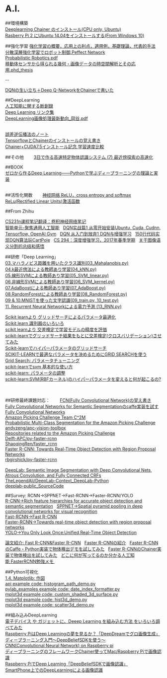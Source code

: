 # A.I.

##環境構築  
[Deeplearning Chainer のインストール(CPU only, Ubuntu)](http://dronevisionml.blogspot.jp/2016/03/deeplearning-chainer-cpu-only-ubuntu.html)  
[Rasberry Pi 2 にUbuntu 14.04をインストールする(From Windows 10)](http://dronevisionml.blogspot.jp/search/label/Raspberry%20Pi)  



##強化学習
[強化学習の概要，応用上の利点，適用例，基礎理論，代表的手法](http://sysplan.nams.kyushu-u.ac.jp/gen/edu/RL_intro.html#Foundations)  
[分散深層強化学習でロボット制御.Peffect Network](https://research.preferred.jp/2015/06/distributed-deep-reinforcement-learning/)  
[Probabilistic Robotics.pdf](http://people.ufpr.br/~danielsantos/ProbabilisticRobotics.pdf)  
[移動体センサから得られる幾何・画像データの時空間解析とその応用.phd_thesis](http://www.cvl.iis.u-tokyo.ac.jp/thesis/doctor/main_ono.pdf)  

--

[DQNの生い立ち＋Deep Q-NetworkをChainerで書いた](http://qiita.com/Ugo-Nama/items/08c6a5f6a571335972d5)  
[]()  


##DeepLearning  
[人工知能に関する断創録](http://aidiary.hatenablog.com/)  
[Deep Learning リンク集](http://aidiary.hatenablog.com/entry/20150429/1430271006)  
[DeepLearning画像処理最新動向_岡谷.pdf](http://www.orsj.or.jp/archive2/or60-4/or60_4_198.pdf)  

[]()  
[誤差逆伝播法のノート](http://qiita.com/Ugo-Nama/items/04814a13c9ea84978a4c)  
[TensorflowとChainerのインストールの覚え書き](http://umejan.hatenablog.com/entry/2016/04/15/003729)  
[Chainer+CUDA7.5インストール記念 学習速度比較](http://qiita.com/wakaba130/items/29ad1e72674d93fae3ba)  




##その他　　
[3日で作る高速特定物体認識システム (7) 最近傍探索の高速化](http://aidiary.hatenablog.com/entry/20091212/1260624075)  

##BOOK  
[ゼロから作るDeep Learning――Pythonで学ぶディープラーニングの理論と実装](https://www.oreilly.co.jp/books/9784873117584/)  
[]()  
[]()  

##活性化関数　　
[神经网络 ReLU，cross entropy and softmax](http://modkzs.github.io/2016/01/23/%E7%A5%9E%E7%BB%8F%E7%BD%91%E7%BB%9C-ReLU%EF%BC%8Ccross-entropy-and-softmax/)  
[ReLu(Rectified Linear Units)激活函数](http://www.cnblogs.com/neopenx/p/4453161.html)  
[]()  


##From Zhihu  

[CS231n课程笔记翻译：卷积神经网络笔记](https://zhuanlan.zhihu.com/p/22038289?refer=intelligentunit)  
[智能单元-聚焦通用人工智能](https://zhuanlan.zhihu.com/intelligentunit)  
[DQN实战篇1 从零开始安装Ubuntu, Cuda, Cudnn, Tensorflow, OpenAI Gym](https://zhuanlan.zhihu.com/p/21434933?refer=intelligentunit)  
[DQN 从入门到放弃1 DQN与增强学习](https://zhuanlan.zhihu.com/p/21262246?refer=intelligentunit)  
[150行代码实现DQN算法玩CartPole](https://zhuanlan.zhihu.com/p/21477488?refer=intelligentunit)  
[CS 294：深度增强学习，2017年春季学期](https://zhuanlan.zhihu.com/p/24721292?refer=intelligentunit)  
[关于图像语义分割的总结和感悟](https://zhuanlan.zhihu.com/p/22308032?refer=intelligentunit)  
[]()  








##研修「Deep Learning」  
[03.マハラノビス距離を用いたクラス識別(03_Mahalanobis.py)](http://qiita.com/hf149/private/1e513bc518dd7fc78210)  
[04.k最近傍法による教師あり学習(04_kNN.py)](http://qiita.com/hf149/private/40459dd9728ebd04129b)  
[05.線形SVMによる教師あり学習(05_SVM_linear.py)](http://qiita.com/hf149/private/c95e107e81669c3f3156#fnref1)  
[06.非線形SVMによる教師あり学習(06_SVM_kernel.py)](http://qiita.com/hf149/private/30d3de5d882cbfd28537)  
[07.AdaBoostによる教師あり学習(07_AdaBoost.py)](http://qiita.com/hf149/private/626643c87012e7b696ca)  
[08.RandomForestによる教師あり学習(08_RandomForest.py)](http://qiita.com/hf149/private/837947183327a09e5e45)  
[09 & 10.MNISTを使った文字認識(09_train.py, 10_test.py)](http://qiita.com/hf149/private/e32e0ad78e92b9c64daf)  
[11. Recurrent Neural Networkによる電力予測 (13_RNN.py)](http://qiita.com/hf149/private/2348af7fd561feb27b9b)  

[Scikit learnより グリッドサーチによるパラメータ最適化](http://qiita.com/SE96UoC5AfUt7uY/items/c81f7cea72a44a7bfd3a)  
[Scikit learn 識別器のいろいろ](http://qiita.com/SE96UoC5AfUt7uY/items/3ca101f1cb5dee310c06)  
[scikit learnより 交差検定で学習モデルの精度を評価](http://qiita.com/SE96UoC5AfUt7uY/items/d4b796f7658b7e5be3b6)  
[scikit-learnでグリッドサーチ結果をもとに交差検定(クロスバリデーション)させてみた](http://qiita.com/hikobotch/items/493ae5c889a7c98cda11)  
[Scikit-learnでハイパーパラメータのグリッドサーチ](http://qiita.com/sotetsuk/items/16ffd76978085bfd7628)  
[SCIKIT-LEARNで最適なパラメータを決めるためにGRID SEARCHを使う](http://blog.tatsushim.com/?p=63)  
[Grid Search: パラメータチューニング](http://qh73xebitbucketorg.readthedocs.io/ja/latest/1.Programmings/python/LIB/scikit-learn/girdSearch/)  
[scikit-learnでsvm 基本的な使い方](http://may46onez.hatenablog.com/entry/2016/02/19/152532)  
[scikit-learn: パラメータの調整](http://cheminformist.itmol.com/TEST/wp-content/uploads/2015/05/CV_Grid.html)  
[scikit-learn:SVM(RBFカーネル)のハイパーパラメータを変えると何が起こるの?](http://qiita.com/sz_dr/items/f3d6630137b184156a67)  
[]()  
[]()  
[]()  

##研修最終課題対応：　　
[FCN(Fully Convolutional Network)の覚え書き](https://www.cs.gunma-u.ac.jp/~nagai/wiki/index.php?FCN(Fully%20Convolutional%20Network)%A4%CE%B3%D0%A4%A8%BD%F1%A4%AD)  
[Fully Convolutional Networks for Semantic Segmentationのcaffe実装を試す](http://akiomik.hatenablog.jp/entry/2016/01/10/230118)  
[Fully Convolutional Networks](http://tutorial.caffe.berkeleyvision.org/caffe-cvpr15-pixels.pdf)  
[Amazon Picking Challenge Team C^2M](http://mprg.jp/research/amazon_picking_challenge_j)  
[Probabilistic Multi-Class Segmentation for the Amazon Picking Challenge](http://www.robotics.tu-berlin.de/fileadmin/fg170/Publikationen_pdf/Jonschkowski-16-IROS.pdf)  
[andyzeng/apc-vision-toolbox](https://github.com/andyzeng/apc-vision-toolbox)  
[Repositories related to the Amazon Picking Challenge](https://github.com/amazon-picking-challenge)  
[Delft-APC/py-faster-rcnn](https://github.com/Delft-APC/py-faster-rcnn)  
[ShaoqingRen/faster_rcnn](https://github.com/ShaoqingRen/faster_rcnn)  
[Faster R-CNN: Towards Real-Time Object Detection with Region Proposal Networks](https://arxiv.org/pdf/1506.01497v3.pdf)  
[rbgirshick/py-faster-rcnn](https://github.com/rbgirshick/py-faster-rcnn)  
[]()  
[DeepLab: Semantic Image Segmentation with Deep Convolutional Nets, Atrous Convolution, and Fully Connected CRFs](http://liangchiehchen.com/projects/DeepLab.html)  
[TheLegendAli/DeepLab-Context_DeepLab-Python](https://github.com/TheLegendAli/DeepLab-Context)  
[deeplab-public_SourceCode](https://bitbucket.org/deeplab/deeplab-public/src)  
[]()  





##Survey: RCNN->SPPNET->Fast-RCNN->Faster-RCNN/YOLO  
[R-CNN->Rich feature hierarchies for accurate object detection and semantic segmentation](https://arxiv.org/pdf/1311.2524v5.pdf)  
[SPPNET->Spatial pyramid pooling in deep convolutional networks for visual recognition](https://arxiv.org/pdf/1406.4729.pdf)  
[Fast-RCNN->Fast R-CNN](http://www.cv-foundation.org/openaccess/content_iccv_2015/papers/Girshick_Fast_R-CNN_ICCV_2015_paper.pdf)  
[Faster-RCNN->Towards real-time object detection with region proposal networks](https://papers.nips.cc/paper/5638-faster-r-cnn-towards-real-time-object-detection-with-region-proposal-networks.pdf)  
[YOLO->You Only Look Once:Unified,Real-Time Object Detection](http://pjreddie.com/darknet/yolo/)  

[論文紹介: Fast R-CNN&Faster R-CNN](http://www.slideshare.net/takashiabe338/fast-rcnnfaster-rcnn)  
[Faster R-CNNの紹介](http://kivantium.hateblo.jp/entry/2015/12/25/112145)  
[Faster R-CNNのCaffe・Python実装で物体検出デモを試してみた](https://soralab.space-ichikawa.com/2016/09/py-faster-rcnn-demo/)  
[Faster R-CNNのChainer実装で物体検出を試してみた](https://soralab.space-ichikawa.com/2016/08/chainer-faster-rcnn/)  
[どこに何が写ってるのか分かる人工知能 FasterRCNN勉強メモ ](http://d.hatena.ne.jp/shi3z/20160926/1474845938)  








##Python可視化  
[1.4. Matplotlib: 作図](http://www.turbare.net/transl/scipy-lecture-notes/intro/matplotlib/matplotlib.html)  
[api example code: histogram_path_demo.py](http://matplotlib.org/examples/api/histogram_path_demo.html)  
[pylab_examples example code: date_index_formatter.py](http://matplotlib.org/examples/pylab_examples/date_index_formatter.html)  
[mplot3d example code: custom_shaded_3d_surface.py](http://matplotlib.org/examples/mplot3d/custom_shaded_3d_surface.html)  
[mplot3d example code: hist3d_demo.py](http://matplotlib.org/examples/mplot3d/hist3d_demo.html)  
[mplot3d example code: scatter3d_demo.py](http://matplotlib.org/examples/mplot3d/scatter3d_demo.html)  




##組み込みDeepLearning  
[電子デバイス や ガジェットに、Deeep Learning を組み込む方法 をいろいろ調べてみた](http://qiita.com/HirofumiYashima/items/8f0772091de49831c482)  
[Raspberry PiはDeep Learningの夢を見るか？「DeepDreamでグロ画像生成」 ](http://karaage.hatenadiary.jp/entry/2016/01/04/073000)  
[ディープラーニング入門～DeepBeliefSDKを使う～ ](http://iti.hatenablog.jp/entry/2015/07/27/083803)  
[CNN(Convolutional Neural Network) on Raspberry pi](http://qiita.com/nonbiri15/items/4b89606c4d938df9d678)  
[ディープラーニングのフレームワークChainer使ってMac/Raspberry Piで画像認識 ](http://karaage.hatenadiary.jp/entry/2016/07/08/073000)  
[Raspberry PiでDeep Learning「DeepBeliefSDKで画像認識」 ](http://karaage.hatenadiary.jp/entry/2015/12/16/073000)  
[SmartPhone上でのDeepLearningによる画像認識](https://kaigi.org/jsai/webprogram/2016/pdf/634.pdf)  





